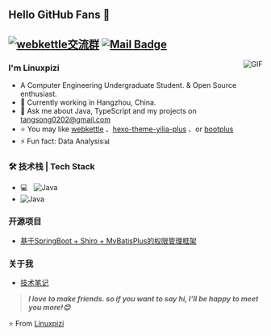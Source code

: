 ## Hello GitHub Fans 👋
[![webkettle交流群](https://img.shields.io/badge/webkettle交流群-xx-red.svg "webkettle交流群")](https://jq.qq.com/?_wv=1027&k=55kiWBY "webkettle交流群")
[![Mail Badge](https://img.shields.io/badge/-tangsong0202@gmail.com-c14438?style=flat&logo=Gmail&logoColor=white&link=mailto:tangsong0202@gmail.com)](mailto:tangsong0202@gmail.com)
---
<img align="right" alt="GIF" src="https://raw.githubusercontent.com/JoeyBling/JoeyBling/master/pic/pusheencode.gif" />

### I'm Linuxpizi

- A Computer Engineering Undergraduate Student. & Open Source enthusiast.
- 🌱 Currently working in Hangzhou, China.
- 💬 Ask me about Java, TypeScript and my projects on [tangsong0202@gmail.com](mailto:tangsong0202@gmail.com)
- ⭐ You may like [webkettle](https://github.com/JoeyBling/webkettle) 、[hexo-theme-yilia-plus](https://github.com/JoeyBling/hexo-theme-yilia-plus) 、or [bootplus](https://github.com/JoeyBling/bootplus)
- ⚡ Fun fact: Data Analysis📊

### 🛠 技术栈 | Tech Stack

- 💻 &#160; ![Java](https://img.shields.io/badge/-Java-333333?style=flat&logo=Java&logoColor=007396)
- ![Java](https://img.shields.io/badge/-Java-333333?style=flat&logo=Java&logoColor=007396)


### 开源项目
- [基于SpringBoot + Shiro + MyBatisPlus的权限管理框架](https://github.com/Linuxpizi)


### 关于我
- [技术笔记](https://google.com/)

> ***I love to make friends. so if you want to say hi, I'll be happy to meet you more!😊***

⭐️ From [Linuxpizi](https://github.com/Linuxpizi)
